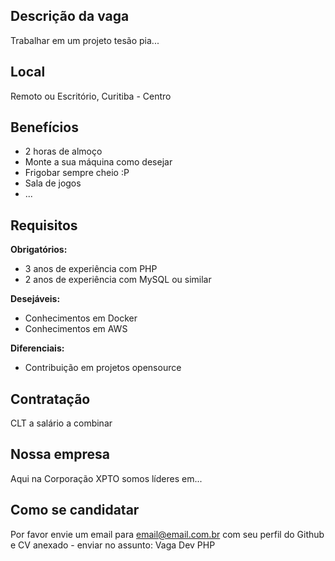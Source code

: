 ## Descrição da vaga

Trabalhar em um projeto tesão pia...

## Local

Remoto ou Escritório, Curitiba - Centro

## Benefícios
- 2 horas de almoço
- Monte a sua máquina como desejar
- Frigobar sempre cheio :P
- Sala de jogos
- ...

## Requisitos

  **Obrigatórios:**
  - 3 anos de experiência com PHP
  - 2 anos de experiência com MySQL ou similar

  **Desejáveis:**
  - Conhecimentos em Docker
  - Conhecimentos em AWS

**Diferenciais:**
- Contribuição em projetos opensource

## Contratação

CLT a salário a combinar

## Nossa empresa

Aqui na Corporação XPTO somos líderes em...

## Como se candidatar

Por favor envie um email para email@email.com.br com seu perfil do Github e CV anexado - enviar no assunto: Vaga Dev PHP
